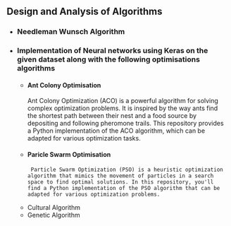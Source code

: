 ## Design and Analysis of Algorithms
* ### Needleman Wunsch Algorithm

* ### Implementation of Neural networks using Keras on the given dataset along with the following optimisations algorithms
   *  ####  Ant Colony Optimisation
         Ant Colony Optimization (ACO) is a powerful algorithm for solving complex optimization problems. It is inspired by the way ants find the shortest path between their nest and a food source by depositing and following pheromone trails. This repository provides a Python implementation of the ACO algorithm, which can be adapted for various optimization tasks.
   *   #### Paricle Swarm Optimisation
            Particle Swarm Optimization (PSO) is a heuristic optimization algorithm that mimics the movement of particles in a search space to find optimal solutions. In this repository, you'll find a Python implementation of the PSO algorithm that can be adapted for various optimization problems.
   *    Cultural Algorithm
   *    Genetic Algorithm

